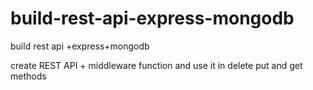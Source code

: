 # build-rest-api-express-mongodb
build rest api +express+mongodb

create REST API + middleware function and use it in delete put and get methods
